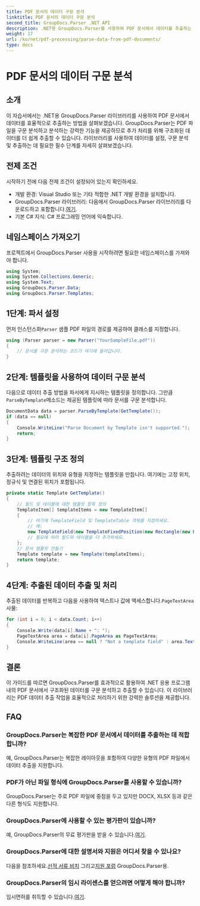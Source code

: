 ```yaml
---
title: PDF 문서의 데이터 구문 분석
linktitle: PDF 문서의 데이터 구문 분석
second_title: GroupDocs.Parser .NET API
description: .NET용 GroupDocs.Parser를 사용하여 PDF 문서에서 데이터를 추출하는 방법을 알아보세요. PDF 파일을 효율적으로 구문 분석하고 처리하려면 단계별 가이드를 따르세요.
weight: 17
url: /ko/net/pdf-processing/parse-data-from-pdf-documents/
type: docs
---
```

# PDF 문서의 데이터 구문 분석

## 소개
이 자습서에서는 .NET용 GroupDocs.Parser 라이브러리를 사용하여 PDF 문서에서 데이터를 효율적으로 추출하는 방법을 살펴보겠습니다. GroupDocs.Parser는 PDF 파일을 구문 분석하고 분석하는 강력한 기능을 제공하므로 추가 처리를 위해 구조화된 데이터를 더 쉽게 추출할 수 있습니다. 라이브러리를 사용하여 데이터를 설정, 구문 분석 및 추출하는 데 필요한 필수 단계를 자세히 살펴보겠습니다.
## 전제 조건
시작하기 전에 다음 전제 조건이 설정되어 있는지 확인하세요.
- 개발 환경: Visual Studio 또는 기타 적합한 .NET 개발 환경을 설치합니다.
-  GroupDocs.Parser 라이브러리: 다음에서 GroupDocs.Parser 라이브러리를 다운로드하고 포함합니다.[여기](https://releases.groupdocs.com/parser/net/).
- 기본 C# 지식: C# 프로그래밍 언어에 익숙합니다.

## 네임스페이스 가져오기
프로젝트에서 GroupDocs.Parser 사용을 시작하려면 필요한 네임스페이스를 가져와야 합니다.
```csharp
using System;
using System.Collections.Generic;
using System.Text;
using GroupDocs.Parser.Data;
using GroupDocs.Parser.Templates;
```
## 1단계: 파서 설정
 먼저 인스턴스화`Parser` 샘플 PDF 파일의 경로를 제공하여 클래스를 지정합니다.
```csharp
using (Parser parser = new Parser("YourSampleFile.pdf"))
{
    // 문서를 구문 분석하는 코드가 여기에 들어갑니다.
}
```
## 2단계: 템플릿을 사용하여 데이터 구문 분석
 다음으로 데이터 추출 방법을 파서에게 지시하는 템플릿을 정의합니다. 그만큼`ParseByTemplate`메소드는 제공된 템플릿에 따라 문서를 구문 분석합니다.
```csharp
DocumentData data = parser.ParseByTemplate(GetTemplate());
if (data == null)
{
    Console.WriteLine("Parse Document by Template isn't supported.");
    return;
}
```
## 3단계: 템플릿 구조 정의
추출하려는 데이터의 위치와 유형을 지정하는 템플릿을 만듭니다. 여기에는 고정 위치, 정규식 및 연결된 위치가 포함됩니다.
```csharp
private static Template GetTemplate()
{
    // 필드 및 테이블에 대한 템플릿 항목 정의
    TemplateItem[] templateItems = new TemplateItem[]
    {
        // 여기에 TemplateField 및 TemplateTable 객체를 지정하세요.
        // 예:
        new TemplateField(new TemplateFixedPosition(new Rectangle(new Point(35, 135), new Size(100, 10))), "FromCompany"),
        // 필요에 따라 필드와 테이블을 더 추가하세요.
    };
    // 문서 템플릿 만들기
    Template template = new Template(templateItems);
    return template;
}
```
## 4단계: 추출된 데이터 추출 및 처리
 추출된 데이터를 반복하고 다음을 사용하여 텍스트나 값에 액세스합니다.`PageTextArea` 사물:
```csharp
for (int i = 0; i < data.Count; i++)
{
    Console.Write(data[i].Name + ": ");
    PageTextArea area = data[i].PageArea as PageTextArea;
    Console.WriteLine(area == null ? "Not a template field" : area.Text);
}
```

## 결론
이 가이드를 따르면 GroupDocs.Parser를 효과적으로 활용하여 .NET 응용 프로그램 내의 PDF 문서에서 구조화된 데이터를 구문 분석하고 추출할 수 있습니다. 이 라이브러리는 PDF 데이터 추출 작업을 효율적으로 처리하기 위한 강력한 솔루션을 제공합니다.
## FAQ
### GroupDocs.Parser는 복잡한 PDF 문서에서 데이터를 추출하는 데 적합합니까?
예, GroupDocs.Parser는 복잡한 레이아웃을 포함하여 다양한 유형의 PDF 파일에서 데이터 추출을 지원합니다.
### PDF가 아닌 파일 형식에 GroupDocs.Parser를 사용할 수 있습니까?
GroupDocs.Parser는 주로 PDF 파일에 중점을 두고 있지만 DOCX, XLSX 등과 같은 다른 형식도 지원합니다.
### GroupDocs.Parser에 사용할 수 있는 평가판이 있습니까?
 예, GroupDocs.Parser의 무료 평가판을 받을 수 있습니다.[여기](https://releases.groupdocs.com/).
### GroupDocs.Parser에 대한 설명서와 지원은 어디서 찾을 수 있나요?
 다음을 참조하세요.[선적 서류 비치](https://tutorials.groupdocs.com/parser/net/) 그리고[지원 포럼](https://forum.groupdocs.com/c/parser/17) GroupDocs.Parser용.
### GroupDocs.Parser의 임시 라이센스를 얻으려면 어떻게 해야 합니까?
 임시면허를 취득할 수 있습니다.[여기](https://purchase.groupdocs.com/temporary-license/).